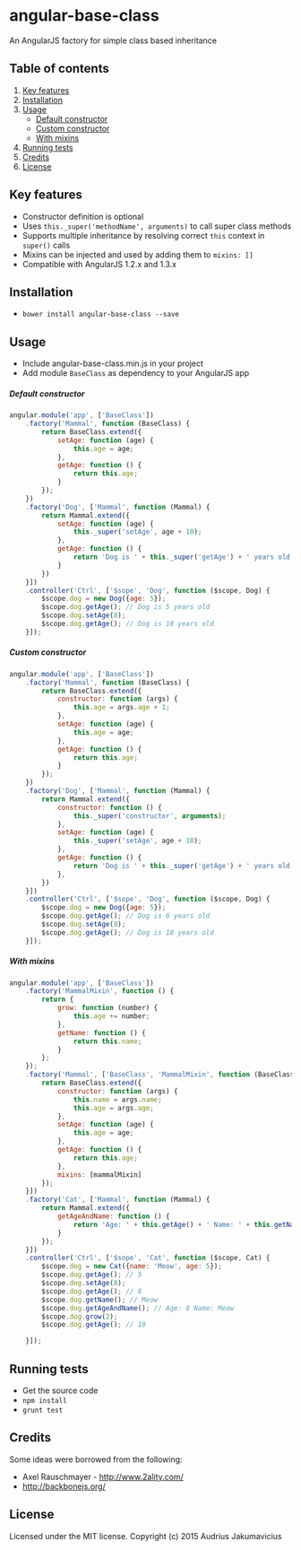 angular-base-class
==================

An AngularJS factory for simple class based inheritance

## Table of contents
1. [Key features](#key-features)
2. [Installation](#installation)
3. [Usage](#usage)
	- [Default constructor](#default-constructor)
	- [Custom constructor](#custom-constructor)
	- [With mixins](#with-mixins)
4. [Running tests](#running-tests)
5. [Credits](#credits)
6. [License](#license)

## Key features
- Constructor definition is optional
- Uses ```this._super('methodName', arguments)``` to call super class methods
- Supports multiple inheritance by resolving correct ```this``` context in ```super()``` calls
- Mixins can be injected and used by adding them to ```mixins: []```
- Compatible with AngularJS 1.2.x and 1.3.x

## Installation
- ```bower install angular-base-class --save```

## Usage
- Include angular-base-class.min.js in your project
- Add module ```BaseClass``` as dependency to your AngularJS app

##### Default constructor
```js
angular.module('app', ['BaseClass'])
	.factory('Mammal', function (BaseClass) {
		return BaseClass.extend({
			setAge: function (age) {
				this.age = age;
			},
			getAge: function () {
				return this.age;
			}
		});
	})
	.factory('Dog', ['Mammal', function (Mammal) {
		return Mammal.extend({
			setAge: function (age) {
				this._super('setAge', age + 10);
			},
			getAge: function () {
				return 'Dog is ' + this._super('getAge') + ' years old';
			}
		})
	}])
	.controller('Ctrl', ['$sope', 'Dog', function ($scope, Dog) {
		$scope.dog = new Dog({age: 5});
		$scope.dog.getAge(); // Dog is 5 years old
		$scope.dog.setAge(8);
		$scope.dog.getAge(); // Dog is 18 years old
	}]);
```

##### Custom constructor
```js
angular.module('app', ['BaseClass'])
	.factory('Mammal', function (BaseClass) {
		return BaseClass.extend({
			constructor: function (args) {
				this.age = args.age + 1;
			},
			setAge: function (age) {
				this.age = age;
			},
			getAge: function () {
				return this.age;
			}
		});
	})
	.factory('Dog', ['Mammal', function (Mammal) {
		return Mammal.extend({
			constructor: function () {
				this._super('constructor', arguments);
			},
			setAge: function (age) {
				this._super('setAge', age + 10);
			},
			getAge: function () {
				return 'Dog is ' + this._super('getAge') + ' years old';
			},
		})
	}])
	.controller('Ctrl', ['$sope', 'Dog', function ($scope, Dog) {
		$scope.dog = new Dog({age: 5});
		$scope.dog.getAge(); // Dog is 6 years old
		$scope.dog.setAge(8);
		$scope.dog.getAge(); // Dog is 18 years old
	}]);
```

##### With mixins
```js
angular.module('app', ['BaseClass'])
	.factory('MammalMixin', function () {
		return {
			grow: function (number) {
				this.age += number;
			},
			getName: function () {
				return this.name;
			}
		};
	});
	.factory('Mammal', ['BaseClass', 'MammalMixin', function (BaseClass, mammalMixin) {
		return BaseClass.extend({
			constructor: function (args) {
				this.name = args.name;
				this.age = args.age;
			},
			setAge: function (age) {
				this.age = age;
			},
			getAge: function () {
				return this.age;
			},
			mixins: [mammalMixin]
		});
	}])
	.factory('Cat', ['Mammal', function (Mammal) {
		return Mammal.extend({
			getAgeAndName: function () {
				return 'Age: ' + this.getAge() + ' Name: ' + this.getName();
			}
		});
	}])
	.controller('Ctrl', ['$sope', 'Cat', function ($scope, Cat) {
		$scope.dog = new Cat({name: 'Meow', age: 5});
		$scope.dog.getAge(); // 5
		$scope.dog.setAge(8);
		$scope.dog.getAge(); // 8
		$scope.dog.getName(); // Meow
		$scope.dog.getAgeAndName(); // Age: 8 Name: Meow
		$scope.dog.grow(2);
		$scope.dog.getAge(); // 10

	}]);
```

## Running tests
- Get the source code
- ```npm install```
- ```grunt test```

## Credits
Some ideas were borrowed from the following:
- Axel Rauschmayer - http://www.2ality.com/
- http://backbonejs.org/

## License
Licensed under the MIT license. Copyright (c) 2015 Audrius Jakumavicius
